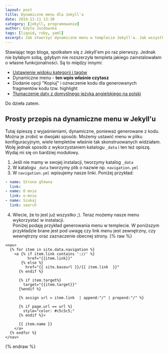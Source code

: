 ```yaml
---
layout: post
title: Dynamiczne menu dla Jekyll'a
date: 2019-11-11 13:30
category: [jekyll, programowanie]
author: Edyta Jozdowska
tags: [liquid, ruby, yaml]
excerpt: Jak stworzyć dynamiczne menu w templecie Jekyll'a. Jak wszystko w tym generatorze jest proste i przyjemne. Tym razem wykorzystamy Yaml.
---
```


Stawiając tego bloga, spotkałam się z Jekyll'em po raz pierwszy. Jednak nie byłabym sobą, gdybym nie rozszerzyła templeta jakiego zainstalowałam o własne funkcjonalności. Są to między innymi:
* [Ustawienie widoku kategorii i tagów](../kategorie-i-tagi-w-jekyll/)
* Dynamiczne menu - **ten wpis właśnie czytasz**
* Dodanie opcji "Kopiuj" i oznaczenie kodu dla generowanych fragmentów kodu tzw. highlight
* [Tłumaczenie daty z domyślnego języka angielskiego na polski](../i18ln-w-Jekyll-dla-daty) 

Do dzieła zatem.
## Prosty przepis na dynamiczne menu w Jekyll'u
Tutaj śpieszę z wyjaśnieniami, dynamiczne, ponieważ generowane z kodu. Można je zrobić w dwojaki sposób. Możemy ustawić menu w pliku konfiguracyjnym, wiele templetów właśnie tak skonstruowanych widziałam. Wolę jednak sposób z wykorzystaniem katalogu ```_data``` i ten też opiszę. Wydaj mi się on bardziej modułowy.

1. Jeśli nie mamy w swojej instalacji, tworzymy katalog ```_data```
2. W katalogu ```_data``` tworzymy plik o nazwie np. ```navigation.yml```
3. W ```navigation.yml``` wpisujemy nasze linki. Poniżej przykład:
```yml
- name: Strona główna
  link:
- name: O mnie
  link: o-mnie
- name: Szukaj
  link: search
  ```
4. Wiecie, że to jest już wszystko ;). Teraz możemy nasze menu wykorzystać w instalacji.  
Poniżej podaję przykład generowania menu w templecie. W poniższym przykładzie brane jest pod uwagę czy link menu jest zewnętrzny, czy wewnętrzny oraz zaznaczenie obecnej strony.
{% raw %}
``` liquid
<nav>
  {% for item in site.data.navigation %}
    <a {% if item.link contains '://' %}
          href="{{item.link}}" 
       {% else %}
         href="{{ site.baseurl }}/{{ item.link  }}" 
      {% endif %} 
      
      {% if item.target%} 
        target="{{item.target}}"
      {%endif %} 

      {% assign url = item.link  | append:"/" | prepend:"/" %}      
      
      {% if page.url == url %} 
        style="color: #c5c5c5;" 
      {% endif %}>
      
      {{ item.name }}
    </a>
  {% endfor %}
</nav>
```
{% endraw %}
